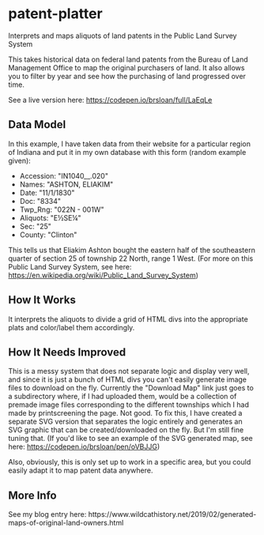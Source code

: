 # patent-platter
Interprets and maps aliquots of land patents in the Public Land Survey System

This takes historical data on federal land patents from the Bureau of Land Management Office to map the original purchasers of land. It also allows you to filter by year and see how the purchasing of land progressed over time.

See a live version here: https://codepen.io/brsloan/full/LaEqLe

<h2>Data Model</h2>
In this example, I have taken data from their website for a particular region of Indiana and put it in my own database with this form (random example given):

<ul>
  <li>Accession: "IN1040__.020"</li>
  <li>Names: "ASHTON, ELIAKIM"</li>
  <li>Date: "11/1/1830"</li>
  <li>Doc: "8334"</li>
  <li>Twp_Rng: "022N - 001W"</li>
  <li>Aliquots: "E½SE¼"</li>
  <li>Sec: "25"</li>
  <li>County: "Clinton"</li>
</ul>

This tells us that Eliakim Ashton bought the eastern half of the southeastern quarter of section 25 of township 22 North, range 1 West. (For more on this Public Land Survey System, see here: https://en.wikipedia.org/wiki/Public_Land_Survey_System)

<h2>How It Works</h2>

It interprets the aliquots to divide a grid of HTML divs into the appropriate plats and color/label them accordingly.

<h2>How It Needs Improved</h2>
  
This is a messy system that does not separate logic and display very well, and since it is just a bunch of HTML divs you can't easily generate image files to download on the fly. Currently the "Download Map" link just goes to a subdirectory where, if I had uploaded them, would be a collection of premade image files corresponding to the different townships which I had made by printscreening the page. Not good. To fix this, I have created a separate SVG version that separates the logic entirely and generates an SVG graphic that can be created/downloaded on the fly. But I'm still fine tuning that. (If you'd like to see an example of the SVG generated map, see here: https://codepen.io/brsloan/pen/oVBJJG)
 
 Also, obviously, this is only set up to work in a specific area, but you could easily adapt it to map patent data anywhere.
 
 <h2>More Info</h2>
 See my blog entry here: https://www.wildcathistory.net/2019/02/generated-maps-of-original-land-owners.html
